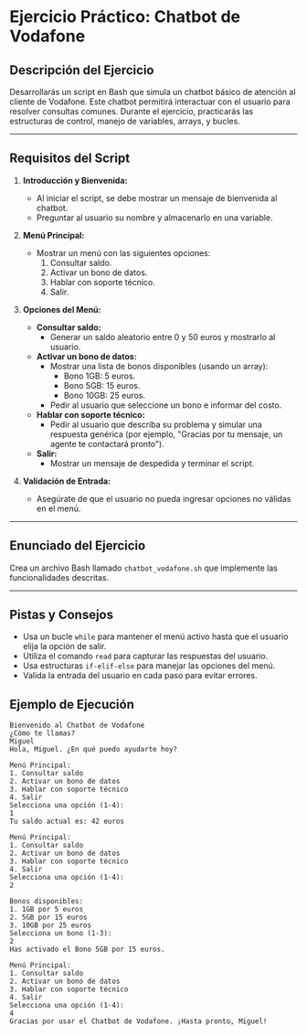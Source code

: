 # **Ejercicio Práctico: Chatbot de Vodafone**

## **Descripción del Ejercicio**
Desarrollarás un script en Bash que simula un chatbot básico de atención al cliente de Vodafone. Este chatbot permitirá interactuar con el usuario para resolver consultas comunes. Durante el ejercicio, practicarás las estructuras de control, manejo de variables, arrays, y bucles.

---

## **Requisitos del Script**

1. **Introducción y Bienvenida:**
   - Al iniciar el script, se debe mostrar un mensaje de bienvenida al chatbot.
   - Preguntar al usuario su nombre y almacenarlo en una variable.

2. **Menú Principal:**
   - Mostrar un menú con las siguientes opciones:
     1. Consultar saldo.
     2. Activar un bono de datos.
     3. Hablar con soporte técnico.
     4. Salir.

3. **Opciones del Menú:**
   - **Consultar saldo:**
     - Generar un saldo aleatorio entre 0 y 50 euros y mostrarlo al usuario.
   - **Activar un bono de datos:**
     - Mostrar una lista de bonos disponibles (usando un array):
       - Bono 1GB: 5 euros.
       - Bono 5GB: 15 euros.
       - Bono 10GB: 25 euros.
     - Pedir al usuario que seleccione un bono e informar del costo.
   - **Hablar con soporte técnico:**
     - Pedir al usuario que describa su problema y simular una respuesta genérica (por ejemplo, "Gracias por tu mensaje, un agente te contactará pronto").
   - **Salir:**
     - Mostrar un mensaje de despedida y terminar el script.

4. **Validación de Entrada:**
   - Asegúrate de que el usuario no pueda ingresar opciones no válidas en el menú.
   
---

## **Enunciado del Ejercicio**
Crea un archivo Bash llamado `chatbot_vodafone.sh` que implemente las funcionalidades descritas.

---

## **Pistas y Consejos**
- Usa un bucle `while` para mantener el menú activo hasta que el usuario elija la opción de salir.
- Utiliza el comando `read` para capturar las respuestas del usuario.
- Usa estructuras `if-elif-else` para manejar las opciones del menú.
- Valida la entrada del usuario en cada paso para evitar errores.


## **Ejemplo de Ejecución**

```
Bienvenido al Chatbot de Vodafone
¿Cómo te llamas?
Miguel
Hola, Miguel. ¿En qué puedo ayudarte hoy?

Menú Principal:
1. Consultar saldo
2. Activar un bono de datos
3. Hablar con soporte técnico
4. Salir
Selecciona una opción (1-4):
1
Tu saldo actual es: 42 euros

Menú Principal:
1. Consultar saldo
2. Activar un bono de datos
3. Hablar con soporte técnico
4. Salir
Selecciona una opción (1-4):
2

Bonos disponibles:
1. 1GB por 5 euros
2. 5GB por 15 euros
3. 10GB por 25 euros
Selecciona un bono (1-3):
2
Has activado el Bono 5GB por 15 euros.

Menú Principal:
1. Consultar saldo
2. Activar un bono de datos
3. Hablar con soporte técnico
4. Salir
Selecciona una opción (1-4):
4
Gracias por usar el Chatbot de Vodafone. ¡Hasta pronto, Miguel!
```
